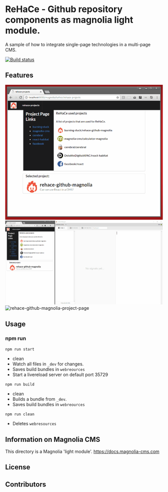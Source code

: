 # ReHaCe - Github repository components as magnolia light module.

A sample of how to integrate single-page technologies in a multi-page CMS.
 
[![Build status][travis-image]][travis-url]
 


## Features
![rehace-github-magnolia-project-page](rehace-github-magnolia-project-page.gif)
![rehace-github-magnolia-project-page](rehace-github-magnolia-cerebral-debugger.gif)
![rehace-github-magnolia-project-page](rehace-github-magnolia.gif)
<!--
Provide a list of the key features this module provides for content
authors, or whoever the primary user is. For a component template,
consider providing screenshots of the rendered component and the
component dialog.
-->


## Usage


### npm run

```
npm run start
```
- clean
- Watch all files in `_dev` for changes.
- Saves build bundles in `webreources`
- Start a livereload server on default port 35729


```
npm run build
```
- clean
- Builds a bundle from `_dev`.
- Saves build bundles in `webreources`


```
npm run clean
```
- Deletes `webresources`


<!--
Provide details about how a developer can make the component template,
or other features provided by the light module, available to content
authors.

This can include any special instructions about webresources or
availability. This could include instructions on 3rd party dependencies
such as jquery.

Describe how a template can be configured with parameters if
applicable.
-->


## Information on Magnolia CMS

This directory is a Magnolia 'light module'.
https://docs.magnolia-cms.com


## License


## Contributors


[travis-image]: https://img.shields.io/travis/burning-duck/rehace-github-magnolia.svg?style=flat
[travis-url]: https://travis-ci.org/burning-duck/rehace-github-magnolia
